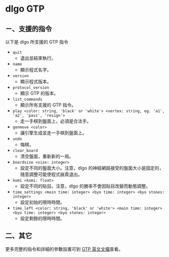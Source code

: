 # dlgo GTP

## ㄧ、支援的指令

以下是 dlgo 所支援的 GTP 指令

   * `quit`
      * 退出並結束執行。
   * `name`
      * 顯示程式名字。
   * `version`
      * 顯示程式版本。
   * `protocol_version`
      * 顯示 GTP 的版本。
   * `list_commands`
      * 顯示所有支援的 GTP 指令。
   * `play <color: string, 'black' or 'white'> <vertex: string, eg. 'a1', 'a2', 'pass', 'resign'>`
      * 走一手棋到盤面上，必須是合法手。
   * `genmove <color>`
      * 讓引擎生成並走一手棋到盤面上。
   * `undo`
      * 悔棋。
   * `clear_board`
      * 清空盤面，重新新的一局。
   * `boardsize <size: integer>`
      * 設定不同的盤面大小。注意，dlgo 的神經網路接受的盤面大小是固定的，隨意調整可能使程式崩貴退出。
   * `komi <komi: float>`
      * 設定不同的貼目。注意，dlgo 的勝率不會因貼目改變而動態調整。
   * `time_settings <main time: integer> <byo time: integer> <byo stones: integer>`
      * 設定初始的限時時間。
   * `time_left <color: string, 'black' or 'white'> <main time: integer> <byo time: integer> <byo stones: integer>`
      * 設定剩餘的限時時間。

## 二、其它

更多完整的指令和詳細的參數設置可到 [GTP 英文文檔](https://www.gnu.org/software/gnugo/gnugo_19.html)查看。
